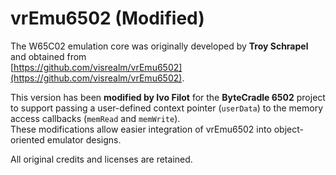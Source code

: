 # vrEmu6502 (Modified)

The W65C02 emulation core was originally developed by **Troy Schrapel** and
obtained from  
[https://github.com/visrealm/vrEmu6502](https://github.com/visrealm/vrEmu6502).

This version has been **modified by Ivo Filot** for the **ByteCradle 6502**
project to support passing a user-defined context pointer (`userData`) to the
memory access callbacks (`memRead` and `memWrite`).  
These modifications allow easier integration of vrEmu6502 into object-oriented
emulator designs.

All original credits and licenses are retained.
